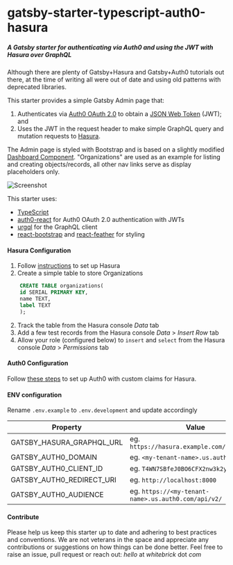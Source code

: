 # gatsby-starter-typescript-auth0-hasura
##### A Gatsby starter for authenticating via Auth0 and using the JWT with Hasura over GraphQL

Although there are plenty of Gatsby+Hasura and Gatsby+Auth0 tutorials out there, at the time of writing all were out of date and using old patterns with deprecated libraries.

This starter provides a simple Gatsby Admin page that:

1. Authenticates via [Auth0 OAuth 2.0](https://auth0.com/docs/api/authentication) to obtain a [JSON Web Token](https://auth0.com/docs/secure/tokens/json-web-tokens) (JWT); and
1. Uses the JWT in the request header to make simple GraphQL query and mutation requests to [Hasura](https://hasura.io/).

The Admin page is styled with Bootstrap and is based on a slightly modified [Dashboard Component](https://getbootstrap.com/docs/5.2/examples/). "Organizations" are used as an example for listing and creating objects/records, all other nav links serve as display placeholders only.

![Screenshot](/Users/simon/git/gatsby-starter-typescript-auth0-hasura/static/screenshot.png)

This starter uses:

- [TypeScript](https://www.gatsbyjs.com/docs/how-to/custom-configuration/typescript/)
- [auth0-react](https://github.com/auth0/auth0-react) for Auth0 OAuth 2.0 authentication with JWTs
- [urgql](https://github.com/FormidableLabs/urql) for the GraphQL client
- [react-bootstrap](https://github.com/react-bootstrap/react-bootstrap) and [react-feather](https://github.com/feathericons/react-feather) for styling



#### Hasura Configuration

1. Follow [instructions](https://hasura.io/docs/latest/graphql/core/getting-started/index/) to set up Hasura
1. Create a simple table to store Organizations
```sql
	CREATE TABLE organizations(
    id SERIAL PRIMARY KEY,
    name TEXT,
    label TEXT
	);
```
2. Track the table from the Hasura console *Data* tab
2. Add a few test records from the Hasura console *Data* > *Insert Row* tab
2. Allow your role (configured below) to `insert` and `select` from the Hasura console *Data* > *Permissions* tab



#### Auth0 Configuration

Follow [these steps](https://hasura.io/docs/latest/graphql/core/guides/integrations/auth0-jwt/) to set up Auth0 with custom claims for Hasura.



#### ENV configuration

Rename `.env.example` to `.env.development` and update accordingly

| Property                  | Value                                               |
| ------------------------- | --------------------------------------------------- |
| GATSBY_HASURA_GRAPHQL_URL | eg. `https://hasura.example.com/v1/graphql`         |
| GATSBY_AUTH0_DOMAIN       | eg. `<my-tenant-name>.us.auth0.com`                 |
| GATSBY_AUTH0_CLIENT_ID    | eg. `T4WN7SBfeJ0BO6CFX2nw3k2yEECHOVMe`              |
| GATSBY_AUTH0_REDIRECT_URI | eg. `http://localhost:8000`                         |
| GATSBY_AUTH0_AUDIENCE     | eg. `https://<my-tenant-name>.us.auth0.com/api/v2/` |



#### Contribute

Please help us keep this starter up to date and adhering to best practices and conventions. We are not veterans in the space and appreciate any contributions or suggestions on how things can be done better. Feel free to raise an issue, pull request or reach out: *hello* at *whitebrick* dot *com*
